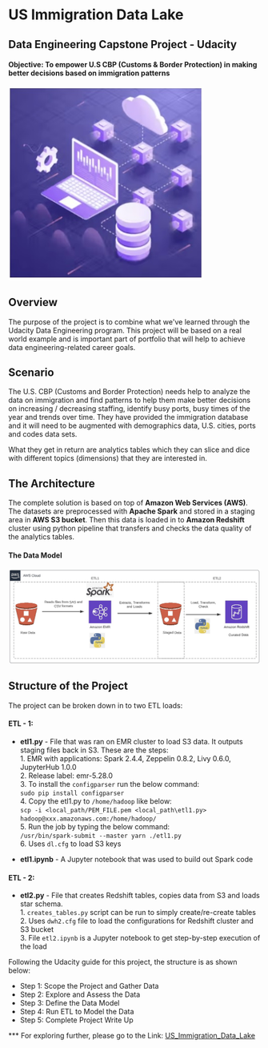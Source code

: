 # US Immigration Data Lake
## Data Engineering Capstone Project - Udacity
#### Objective: To empower U.S CBP (Customs & Border Protection) in making better decisions based on immigration patterns

<img src="https://github.com/RishRosh/udacity_immigration_analytics/blob/master/images/Front.jpg" align="centre">

## Overview

The purpose of the project is to combine what we've learned through the Udacity Data Engineering program. This project will be based on a real world example and is important part of  portfolio that will help to achieve data engineering-related career goals.

## Scenario

The U.S. CBP (Customs and Border Protection) needs help to analyze the data on immigration and find patterns to help them make better decisions on increasing / decreasing staffing, identify busy ports, busy times of the year and trends over time. They have provided the immigration database and it will need to be augmented with demographics data, U.S. cities, ports and codes data sets. 

What they get in return are analytics tables which they can slice and dice with different topics (dimensions) that they are interested in. 

## The Architecture

The complete solution is based on top of **Amazon Web Services (AWS)**. The datasets are preprocessed with **Apache Spark** and stored in a staging area in **AWS S3 bucket**. Then this data is loaded in to **Amazon Redshift** cluster using python pipeline that transfers and checks the data quality of the analytics tables.

#### The Data Model

<img src="https://github.com/RishRosh/udacity_immigration_analytics/blob/master/images/Conceptual.jpg" align="centre">

## Structure of the Project

The project can be broken down in to two ETL loads: 
#### ETL - 1:
- **etl1.py** - File that was ran on EMR cluster to load S3 data. It outputs staging files back in S3. These are the steps: <br>
        1. EMR with applications: Spark 2.4.4, Zeppelin 0.8.2, Livy 0.6.0, JupyterHub 1.0.0 <br>
        2. Release label: emr-5.28.0<br>
        3. To install the `configparser` run the below command:<br> 
        `sudo pip install configparser` <br>
        4. Copy the etl1.py to `/home/hadoop` like below:<br>
        `scp -i <local_path/PEM_FILE.pem <local_path\etl1.py> hadoop@xxx.amazonaws.com:/home/hadoop/`<br>
        5. Run the job by typing the below command: <br> 
        `/usr/bin/spark-submit --master yarn ./etl1.py`<br>
        6. Uses `dl.cfg` to load S3 keys

- **etl1.ipynb** - A Jupyter notebook that was used to build out Spark code


#### ETL - 2:
- **etl2.py** - File that creates Redshift tables, copies data from S3 and loads star schema.<br>
        1. `creates_tables.py` script can be run to simply create/re-create tables<br>
        2. Uses `dwh2.cfg` file to load the configurations for Redshift cluster and S3 bucket<br>
        3. File `etl2.ipynb` is a Jupyter notebook to get step-by-step execution of the load<br>

Following the Udacity guide for this project, the structure is as shown below:

 - Step 1: Scope the Project and Gather Data
 - Step 2: Explore and Assess the Data
 - Step 3: Define the Data Model
 - Step 4: Run ETL to Model the Data
 - Step 5: Complete Project Write Up

*** For exploring further, please go to the 
Link: [US_Immigration_Data_Lake](https://github.com/saurabhsoni5893/US-Immigration-Data-Lake/blob/master/US_Immigration_Data_Lake.ipynb)
